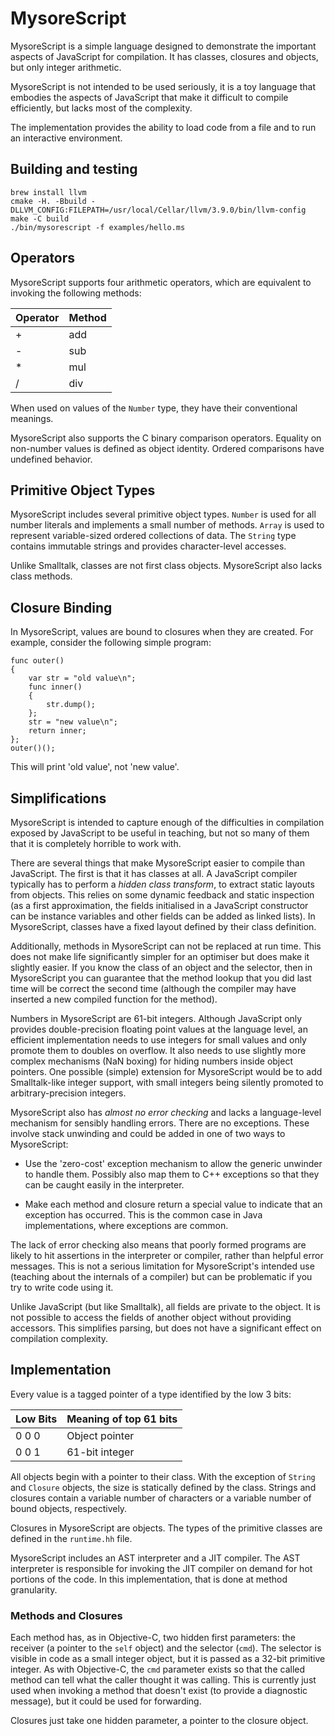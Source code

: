 MysoreScript
============

MysoreScript is a simple language designed to demonstrate the important aspects
of JavaScript for compilation.  It has classes, closures and objects, but only
integer arithmetic.  

MysoreScript is not intended to be used seriously, it is a toy language that
embodies the aspects of JavaScript that make it difficult to compile
efficiently, but lacks most of the complexity.

The implementation provides the ability to load code from a file and to run an
interactive environment.

Building and testing
--------------------
```
brew install llvm
cmake -H. -Bbuild -DLLVM_CONFIG:FILEPATH=/usr/local/Cellar/llvm/3.9.0/bin/llvm-config
make -C build
./bin/mysorescript -f examples/hello.ms
```

Operators
---------

MysoreScript supports four arithmetic operators, which are equivalent to
invoking the following methods:

Operator | Method
---------|-------
   +     |  add
   -     |  sub
   *     |  mul
   /     |  div

When used on values of the `Number` type, they have their conventional
meanings.  

MysoreScript also supports the C binary comparison operators.  Equality on
non-number values is defined as object identity.  Ordered comparisons have
undefined behavior.

Primitive Object Types
----------------------

MysoreScript includes several primitive object types.  `Number` is used for all
number literals and implements a small number of methods.  `Array` is used to
represent variable-sized ordered collections of data.  The `String` type
contains immutable strings and provides character-level accesses.

Unlike Smalltalk, classes are not first class objects.  MysoreScript also lacks
class methods.  

Closure Binding
---------------

In MysoreScript, values are bound to closures when they are created.  For
example, consider the following simple program:

	func outer()
	{
		var str = "old value\n";
		func inner()
		{
			str.dump();
		};
		str = "new value\n";
		return inner;
	};
	outer()();

This will print 'old value', not 'new value'.

Simplifications
---------------

MysoreScript is intended to capture enough of the difficulties in compilation
exposed by JavaScript to be useful in teaching, but not so many of them that it
is completely horrible to work with.

There are several things that make MysoreScript easier to compile than
JavaScript.  The first is that it has classes at all.  A JavaScript compiler
typically has to perform a *hidden class transform*, to extract static layouts
from objects.  This relies on some dynamic feedback and static inspection (as a
first approximation, the fields initialised in a JavaScript constructor can be
instance variables and other fields can be added as linked lists).  In
MysoreScript, classes have a fixed layout defined by their class definition.

Additionally, methods in MysoreScript can not be replaced at run time.  This
does not make life significantly simpler for an optimiser but does make it
slightly easier.  If you know the class of an object and the selector, then in
MysoreScript you can guarantee that the method lookup that you did last time
will be correct the second time (although the compiler may have inserted a new
compiled function for the method).

Numbers in MysoreScript are 61-bit integers.  Although JavaScript only provides
double-precision floating point values at the language level, an efficient
implementation needs to use integers for small values and only promote them to
doubles on overflow.  It also needs to use slightly more complex mechanisms
(NaN boxing) for hiding numbers inside object pointers.  One possible (simple)
extension for MysoreScript would be to add Smalltalk-like integer support, with
small integers being silently promoted to arbitrary-precision integers.

MysoreScript also has *almost no error checking* and lacks a language-level
mechanism for sensibly handling errors.  There are no exceptions.  These
involve stack unwinding and could be added in one of two ways to MysoreScript:

 * Use the 'zero-cost' exception mechanism to allow the generic unwinder to
   handle them.  Possibly also map them to C++ exceptions so that they can be
   caught easily in the interpreter.

 * Make each method and closure return a special value to indicate that an
   exception has occurred.  This is the common case in Java implementations,
   where exceptions are common.

The lack of error checking also means that poorly formed programs are likely to
hit assertions in the interpreter or compiler, rather than helpful error
messages.  This is not a serious limitation for MysoreScript's intended use
(teaching about the internals of a compiler) but can be problematic if you try
to write code using it.

Unlike JavaScript (but like Smalltalk), all fields are private to the object.
It is not possible to access the fields of another object without providing
accessors.  This simplifies parsing, but does not have a significant effect on
compilation complexity.

Implementation
--------------

Every value is a tagged pointer of a type identified by the low 3 bits:

Low Bits | Meaning of top 61 bits
---------|-----------------------
  0 0 0  | Object pointer
  0 0 1  | 61-bit integer

All objects begin with a pointer to their class.  With the exception of
`String` and `Closure` objects, the size is statically defined by the class.
Strings and closures contain a variable number of characters or a variable
number of bound objects, respectively.

Closures in MysoreScript are objects.  The types of the primitive classes are
defined in the `runtime.hh` file.

MysoreScript includes an AST interpreter and a JIT compiler.  The AST
interpreter is responsible for invoking the JIT compiler on demand for hot
portions of the code.  In this implementation, that is done at method
granularity.

### Methods and Closures

Each method has, as in Objective-C, two hidden first parameters: the receiver
(a pointer to the `self` object) and the selector (`cmd`).  The selector is
visible in code as a small integer object, but it is passed as a 32-bit
primitive integer.  As with Objective-C, the `cmd` parameter exists so that the
called method can tell what the caller thought it was calling.  This is
currently just used when invoking a method that doesn't exist (to provide a
diagnostic message), but it could be used for forwarding.

Closures just take one hidden parameter, a pointer to the closure object.
